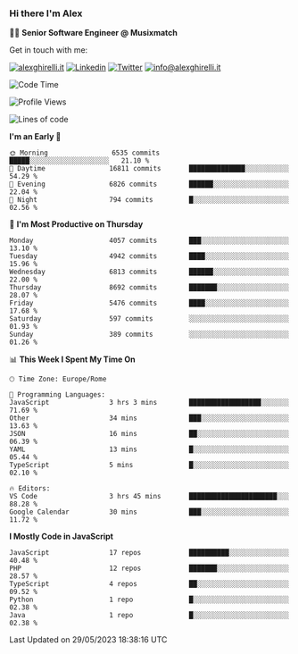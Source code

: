 ### Hi there I'm Alex

👨‍💻 __Senior Software Engineer @ Musixmatch__

Get in touch with me:

[![alexghirelli.it](https://img.shields.io/static/v1?label=alexghirelli.it&message=%20&color=red&logo=&style=flat-square&logoColor=white)](https://www.alexghirelli.it/)
[![Linkedin](https://img.shields.io/static/v1?label=Linkedin&message=%20&color=blue&logo=Linkedin&style=flat-square&logoColor=white)](https://linkedin.com/in/alexghirelli)
[![Twitter](https://img.shields.io/static/v1?label=Twitter&message=%20&color=blue&logo=Twitter&style=flat-square&logoColor=white)](https://twitter.com/alexGhirelli)
[![info@alexghirelli.it](https://img.shields.io/static/v1?label=info@alexghirelli.it&message=%20&color=red&logo=gmail&style=flat-square&logoColor=white)](mailto:info@alexghirelli.it)

<!--START_SECTION:waka-->
![Code Time](http://img.shields.io/badge/Code%20Time-7%2C453%20hrs%2052%20mins-blue)

![Profile Views](http://img.shields.io/badge/Profile%20Views-0-blue)

![Lines of code](https://img.shields.io/badge/From%20Hello%20World%20I%27ve%20Written-41.6%20million%20lines%20of%20code-blue)

**I'm an Early 🐤** 

```text
🌞 Morning                6535 commits        █████░░░░░░░░░░░░░░░░░░░░   21.10 % 
🌆 Daytime                16811 commits       ██████████████░░░░░░░░░░░   54.29 % 
🌃 Evening                6826 commits        ██████░░░░░░░░░░░░░░░░░░░   22.04 % 
🌙 Night                  794 commits         █░░░░░░░░░░░░░░░░░░░░░░░░   02.56 % 
```
📅 **I'm Most Productive on Thursday** 

```text
Monday                   4057 commits        ███░░░░░░░░░░░░░░░░░░░░░░   13.10 % 
Tuesday                  4942 commits        ████░░░░░░░░░░░░░░░░░░░░░   15.96 % 
Wednesday                6813 commits        ██████░░░░░░░░░░░░░░░░░░░   22.00 % 
Thursday                 8692 commits        ███████░░░░░░░░░░░░░░░░░░   28.07 % 
Friday                   5476 commits        ████░░░░░░░░░░░░░░░░░░░░░   17.68 % 
Saturday                 597 commits         ░░░░░░░░░░░░░░░░░░░░░░░░░   01.93 % 
Sunday                   389 commits         ░░░░░░░░░░░░░░░░░░░░░░░░░   01.26 % 
```


📊 **This Week I Spent My Time On** 

```text
🕑︎ Time Zone: Europe/Rome

💬 Programming Languages: 
JavaScript               3 hrs 3 mins        ██████████████████░░░░░░░   71.69 % 
Other                    34 mins             ███░░░░░░░░░░░░░░░░░░░░░░   13.63 % 
JSON                     16 mins             ██░░░░░░░░░░░░░░░░░░░░░░░   06.39 % 
YAML                     13 mins             █░░░░░░░░░░░░░░░░░░░░░░░░   05.44 % 
TypeScript               5 mins              █░░░░░░░░░░░░░░░░░░░░░░░░   02.10 % 

🔥 Editors: 
VS Code                  3 hrs 45 mins       ██████████████████████░░░   88.28 % 
Google Calendar          30 mins             ███░░░░░░░░░░░░░░░░░░░░░░   11.72 % 
```

**I Mostly Code in JavaScript** 

```text
JavaScript               17 repos            ██████████░░░░░░░░░░░░░░░   40.48 % 
PHP                      12 repos            ███████░░░░░░░░░░░░░░░░░░   28.57 % 
TypeScript               4 repos             ██░░░░░░░░░░░░░░░░░░░░░░░   09.52 % 
Python                   1 repo              █░░░░░░░░░░░░░░░░░░░░░░░░   02.38 % 
Java                     1 repo              █░░░░░░░░░░░░░░░░░░░░░░░░   02.38 % 
```




 Last Updated on 29/05/2023 18:38:16 UTC
<!--END_SECTION:waka-->
